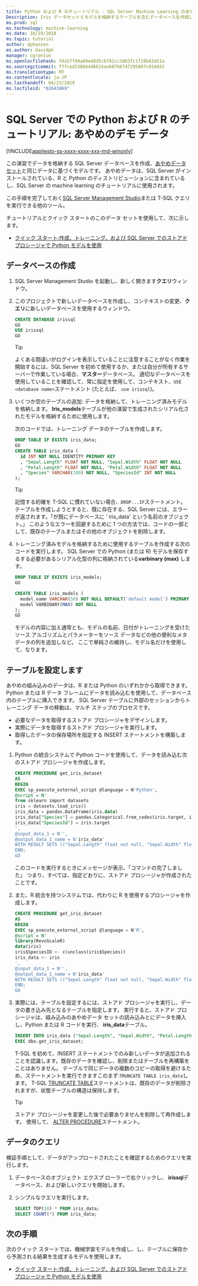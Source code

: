 ```yaml
---
title: Python および R のチュートリアル - SQL Server Machine Learning のあやめのデモ データ セット
Description: Iris データセットとモデルを格納するテーブルを含むデータベースを作成します。 このデータセットは、SQL Server ストアド プロシージャで R 言語または Python コードをラップする方法を示す演習で使用されます。
ms.prod: sql
ms.technology: machine-learning
ms.date: 10/19/2018
ms.topic: tutorial
author: dphansen
ms.author: davidph
manager: cgronlun
ms.openlocfilehash: f4a57f89a89ed8d5cbf81cc3d63fc1f19b42e51a
ms.sourcegitcommit: f7fced330b64d6616aeb8766747295807c92dd41
ms.translationtype: MT
ms.contentlocale: ja-JP
ms.lasthandoff: 04/23/2019
ms.locfileid: "62641069"
---
```

#  <a name="iris-demo-data-for-python-and-r-tutorials-in-sql-server"></a>SQL Server での Python および R のチュートリアル: あやめのデモ データ 
[!INCLUDE[appliesto-ss-xxxx-xxxx-xxx-md-winonly](../../includes/appliesto-ss-xxxx-xxxx-xxx-md-winonly.md)]

この演習でデータを格納する SQL Server データベースを作成、[あやめデータ セット](https://en.wikipedia.org/wiki/Iris_flower_data_set)と同じデータに基づくモデルです。 あやめデータは、SQL Server がインストールされている、R と Python のディストリビューションに含まれているし、SQL Server の machine learning のチュートリアルに使用されます。 

この手順を完了しておく[SQL Server Management Studio](https://docs.microsoft.com/sql/ssms/download-sql-server-management-studio-ssms?view=sql-server-2017)または T-SQL クエリを実行できる他のツール。

チュートリアルとクイック スタートのこのデータ セットを使用して、次に示します。

+  [クイック スタート:作成、トレーニング、および SQL Server でのストアド プロシージャで Python モデルを使用](quickstart-python-train-score-in-tsql.md)

## <a name="create-the-database"></a>データベースの作成

1. SQL Server Management Studio を起動し、新しく開きます**クエリ**ウィンドウ。  

2. このプロジェクトで新しいデータベースを作成し、コンテキストの変更、**クエリ**に新しいデータベースを使用するウィンドウ。

    ```sql
    CREATE DATABASE irissql
    GO
    USE irissql
    GO
    ```

    > [!TIP] 
    > よくある間違いがログインを表示していることに注意することがなく作業を開始するには、SQL Server を初めて使用するか、または自分が所有するサーバーで作業している場合、**マスター**データベース。 適切なデータベースを使用していることを確認して、常に指定を使用して、コンテキスト、`USE <database name>`ステートメント (たとえば、 `use irissql`)。

3. いくつか空のテーブルの追加: データを格納して、トレーニング済みモデルを格納します。 **Iris_models**テーブルが他の演習で生成されたシリアル化されたモデルを格納するために使用します。

    次のコードでは、トレーニング データのテーブルを作成します。

    ```sql
    DROP TABLE IF EXISTS iris_data;
    GO
    CREATE TABLE iris_data (
      id INT NOT NULL IDENTITY PRIMARY KEY
      , "Sepal.Length" FLOAT NOT NULL, "Sepal.Width" FLOAT NOT NULL
      , "Petal.Length" FLOAT NOT NULL, "Petal.Width" FLOAT NOT NULL
      , "Species" VARCHAR(100) NOT NULL, "SpeciesId" INT NOT NULL
    );
    ```

    > [!TIP] 
    > 記憶する的確を T-SQL に慣れていない場合、`DROP...IF`ステートメント。 テーブルを作成しようとすると、既に存在する、SQL Server には、エラーが返されます。「が既にデータベースに ' iris_data' という名前のオブジェクト。」 このようなエラーを回避するために 1 つの方法では、コードの一部として、既存のテーブルまたはその他のオブジェクトを削除します。

4. トレーニング済みモデルを格納するために使用するテーブルを作成する次のコードを実行します。 SQL Server での Python (または R) モデルを保存するする必要があるシリアル化型の列に格納されている**varbinary (max)** します。 

    ```sql
    DROP TABLE IF EXISTS iris_models;
    GO
    
    CREATE TABLE iris_models (
      model_name VARCHAR(50) NOT NULL DEFAULT('default model') PRIMARY KEY,
      model VARBINARY(MAX) NOT NULL
    );
    GO
    ```

    モデルの内容に加え通常とも、モデルの名前、日付がトレーニングを受けたソース アルゴリズムとパラメーターをソース データなどの他の便利なメタデータの列を追加しなど。 ここで単純さの維持し、モデル名だけを使用して、なります。

## <a name="populate-the-table"></a>テーブルを設定します

あやめの組み込みのデータは、R または Python のいずれかから取得できます。 Python または R データ フレームにデータを読み込むを使用して、データベース内のテーブルに挿入できます。 SQL Server テーブルに外部のセッションからトレーニング データの移動は、マルチ ステップのプロセスです。

+ 必要なデータを取得するストアド プロシージャをデザインします。
+ 実際にデータを取得するストアド プロシージャを実行します。
+ 取得したデータの保存場所を指定する INSERT ステートメントを構築します。

1. Python の統合システムで Python コードを使用して、データを読み込む次のストアド プロシージャを作成します。

    ```sql
    CREATE PROCEDURE get_iris_dataset
    AS
    BEGIN
    EXEC sp_execute_external_script @language = N'Python', 
    @script = N'
    from sklearn import datasets
    iris = datasets.load_iris()
    iris_data = pandas.DataFrame(iris.data)
    iris_data["Species"] = pandas.Categorical.from_codes(iris.target, iris.target_names)
    iris_data["SpeciesId"] = iris.target
    ', 
    @input_data_1 = N'', 
    @output_data_1_name = N'iris_data'
    WITH RESULT SETS (("Sepal.Length" float not null, "Sepal.Width" float not null, "Petal.Length" float not null, "Petal.Width" float not null, "Species" varchar(100) not null, "SpeciesId" int not null));
    END;
    GO
    ```

    このコードを実行するときにメッセージが表示、「コマンドの完了しました」 つまり、すべては、指定どおりに、ストアド プロシージャが作成されたことです。

2. また、R 統合を持つシステムでは、代わりに R を使用するプロシージャを作成します。

    ```sql
    CREATE PROCEDURE get_iris_dataset
    AS
    BEGIN
    EXEC sp_execute_external_script @language = N'R', 
    @script = N'
    library(RevoScaleR)
    data(iris)
    iris$SpeciesID <- c(unclass(iris$Species))
    iris_data <- iris
    ', 
    @input_data_1 = N'', 
    @output_data_1_name = N'iris_data'
    WITH RESULT SETS (("Sepal.Length" float not null, "Sepal.Width" float not null, "Petal.Length" float not null, "Petal.Width" float not null, "Species" varchar(100) not null, "SpeciesId" int not null));
    END;
    GO
    ```

3. 実際には、テーブルを設定するには、ストアド プロシージャを実行し、データの書き込み先となるテーブルを指定します。 実行すると、ストアド プロシージャは、組み込みのあやめデータ セットの読み込みとにデータを挿入し、Python または R コードを実行、 **iris_data**テーブル。

    ```sql
    INSERT INTO iris_data ("Sepal.Length", "Sepal.Width", "Petal.Length", "Petal.Width", "Species", "SpeciesId")
    EXEC dbo.get_iris_dataset;
    ```

    T-SQL を初めて、INSERT ステートメントでのみ新しいデータが追加されることを認識します。既存のデータを確認し、削除またはテーブルを再構築をことはありません。 テーブルで同じデータの複数のコピーの取得を避けるため、ステートメントを実行できますこのまず:`TRUNCATE TABLE iris_data`します。 T-SQL [TRUNCATE TABLE](https://docs.microsoft.com/sql/t-sql/statements/truncate-table-transact-sql)ステートメントは、既存のデータが削除されますが、状態テーブルの構造は保持します。

    > [!TIP]
    > ストアド プロシージャを変更した後で必要ありませんを削除して再作成します。 使用して、 [ALTER PROCEDURE](https://docs.microsoft.com/sql/t-sql/statements/alter-procedure-transact-sql)ステートメント。 


## <a name="query-the-data"></a>データのクエリ

検証手順として、データがアップロードされたことを確認するためのクエリを実行します。

1. データベースのオブジェクト エクスプ ローラーで右クリックし、 **irissql**データベース、および新しいクエリを開始します。

2. シンプルなクエリを実行します。

    ```sql
    SELECT TOP(10) * FROM iris_data;
    SELECT COUNT(*) FROM iris_data;
    ```

## <a name="next-steps"></a>次の手順

次のクイック スタートでは、機械学習モデルを作成し、し、テーブルに保存から予測される結果を生成するモデルを使用します。

+ [クイック スタート:作成、トレーニング、および SQL Server でのストアド プロシージャで Python モデルを使用](quickstart-python-train-score-in-tsql.md)
